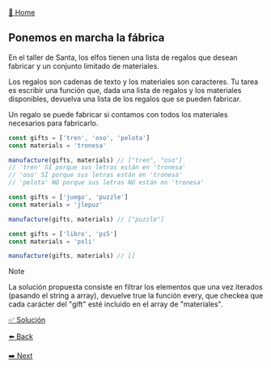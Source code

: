 [🏡 Home](https://github.com/jcuencagento/JCG-adventJS)

## Ponemos en marcha la fábrica

En el taller de Santa, los elfos tienen una lista de regalos que desean fabricar y un conjunto limitado de materiales.

Los regalos son cadenas de texto y los materiales son caracteres. Tu tarea es escribir una función que, 
dada una lista de regalos y los materiales disponibles, devuelva una lista de los regalos que se pueden fabricar.

Un regalo se puede fabricar si contamos con todos los materiales necesarios para fabricarlo.

```javascript
const gifts = ['tren', 'oso', 'pelota']
const materials = 'tronesa'

manufacture(gifts, materials) // ["tren", "oso"]
// 'tren' SÍ porque sus letras están en 'tronesa'
// 'oso' SÍ porque sus letras están en 'tronesa'
// 'pelota' NO porque sus letras NO están en 'tronesa'

const gifts = ['juego', 'puzzle']
const materials = 'jlepuz'

manufacture(gifts, materials) // ["puzzle"]

const gifts = ['libro', 'ps5']
const materials = 'psli'

manufacture(gifts, materials) // []
```

> [!NOTE]
> La solución propuesta consiste en filtrar los elementos que una vez iterados (pasando el string a array),
> devuelve true la función every, que checkea que cada carácter del "gift" esté incluido en el array de "materiales".


[✅ Solución](https://github.com/jcuencagento/JCG-adventJS/blob/master/december_02.js)


[⬅️ Back](https://github.com/jcuencagento/JCG-adventJS/blob/master/december_01.md)


[➡️ Next](https://github.com/jcuencagento/JCG-adventJS/blob/master/december_03.md)
